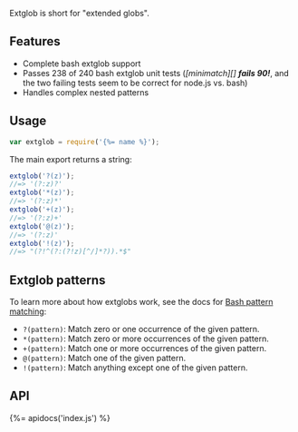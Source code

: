 Extglob is short for "extended globs". 

## Features

- Complete bash extglob support
- Passes 238 of 240 bash extglob unit tests (_[minimatch][] **fails 90!**_, and the two failing tests seem to be correct for node.js vs. bash) 
- Handles complex nested patterns

## Usage

```js
var extglob = require('{%= name %}');
```

The main export returns a string:

```js
extglob('?(z)');
//=> '(?:z)?'
extglob('*(z)');
//=> '(?:z)*'
extglob('+(z)');
//=> '(?:z)+'
extglob('@(z)');
//=> '(?:z)'
extglob('!(z)');
//=> "(?!^(?:(?!z)[^/]*?)).*$"
```

## Extglob patterns

To learn more about how extglobs work, see the docs for [Bash pattern matching][bash]:

- `?(pattern)`: Match zero or one occurrence of the given pattern.
- `*(pattern)`: Match zero or more occurrences of the given pattern.
- `+(pattern)`: Match one or more occurrences of the given pattern.
- `@(pattern)`: Match one of the given pattern.
- `!(pattern)`: Match anything except one of the given pattern.

## API
{%= apidocs('index.js') %}

[bash]: https://www.gnu.org/software/bash/manual/html_node/Pattern-Matching.html
[micromatch]: https://github.com/jonschlinkert/micromatch
